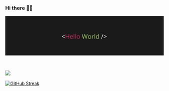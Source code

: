 ### Hi there 👋✨

![](https://raw.githubusercontent.com/AashimaAhuja/AashimaAhuja/main/images/banner.png)


<p align="left">
<a href="http://linkedin.com/in/mohamedsaadmoustafa" target="blank"><img align="center" src="https://cliply.co/wp-content/uploads/2021/02/372102050_LINKEDIN_ICON_TRANSPARENT_1080.gif" alt="" height="30" /></a><a href="https://kaggle.com/iimohamedsaad" target="blank"><img align="center" src="https://assets.datacamp.com/production/course_835/shields/original/kaggle-scripts-design_datacamp.png?1477576468" alt="" height="30" /></a><a href="@mohamedsaadmoustafa@gmail.com" target="blank"><img align="center" src="https://www.shareicon.net/data/512x512/2017/03/20/881283_social-media-icon_512x512.png" alt="" height="30" /></a>
</p>
<img src="https://github-readme-stats.vercel.app/api?username=mohamedsaadmoustafa&show_icons=true&theme=16171E00" width="400">

[![GitHub Streak](https://github-readme-streak-stats.herokuapp.com?user=mohamedsaadmoustafa&theme=dark&hide_border=true&date_format=M%20j%5B%2C%20Y%5D&background=16171E00)](https://git.io/streak-stats)
